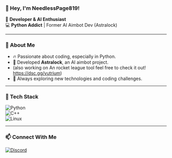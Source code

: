 ### 👋 Hey, I'm NeedlessPage819!

🚀 **Developer & AI Enthusiast**  
💻 **Python Addict** | Former AI Aimbot Dev (Astralock)

---

### 🧠 About Me
- 🔥 Passionate about coding, especially in Python.
- 🤖 Developed **Astralock**, an AI aimbot project.
- (also working on An rocket league tool feel free to check it out! https://dsc.gg/vutrium)
- 🎯 Always exploring new technologies and coding challenges.

---

### 🔧 Tech Stack

![Python](https://img.shields.io/badge/Python-3776AB?style=for-the-badge&logo=python&logoColor=white)  
![C++](https://img.shields.io/badge/C++-00599C?style=for-the-badge&logo=c%2B%2B&logoColor=white)  
![Linux](https://img.shields.io/badge/Linux-FCC624?style=for-the-badge&logo=linux&logoColor=black)  

---

### 📫 Connect With Me
[![Discord](https://img.shields.io/badge/Discord-.needlesspage819-5865F2?style=for-the-badge&logo=discord&logoColor=white)](https://discord.com/)  
